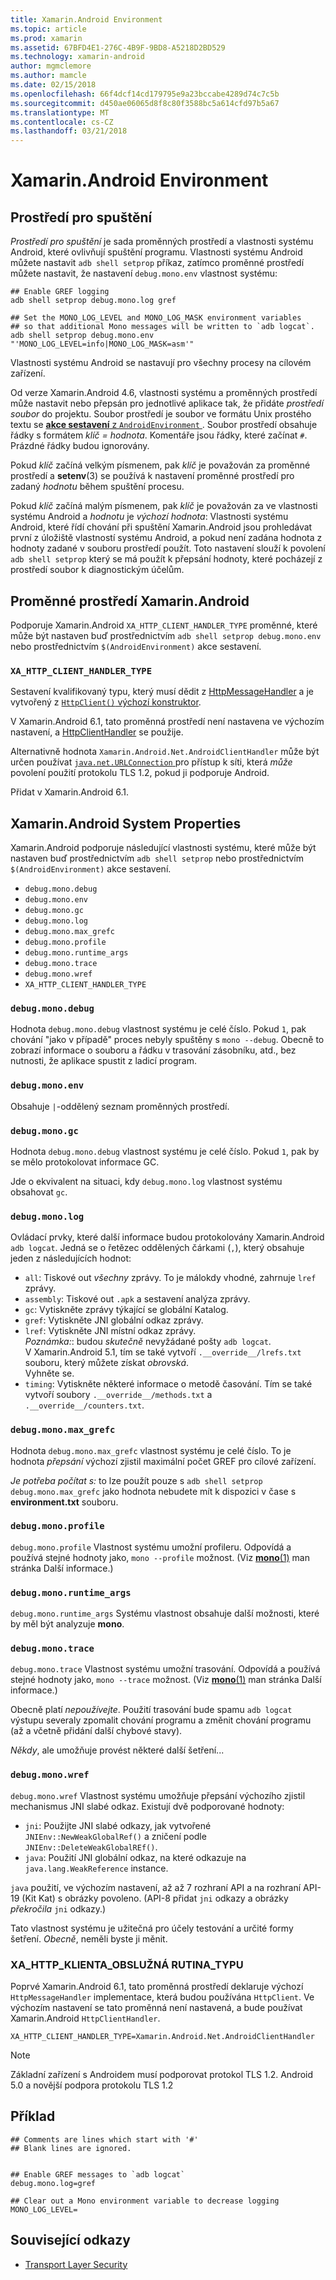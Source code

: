 ```yaml
---
title: Xamarin.Android Environment
ms.topic: article
ms.prod: xamarin
ms.assetid: 67BFD4E1-276C-4B9F-9BD8-A5218D2BD529
ms.technology: xamarin-android
author: mgmclemore
ms.author: mamcle
ms.date: 02/15/2018
ms.openlocfilehash: 66f4dcf14cd179795e9a23bccabe4289d74c7c5b
ms.sourcegitcommit: d450ae06065d8f8c80f3588bc5a614cfd97b5a67
ms.translationtype: MT
ms.contentlocale: cs-CZ
ms.lasthandoff: 03/21/2018
---
```

# <a name="xamarinandroid-environment"></a>Xamarin.Android Environment

## <a name="execution-environment"></a>Prostředí pro spuštění

*Prostředí pro spuštění* je sada proměnných prostředí a vlastnosti systému Android, které ovlivňují spuštění programu. Vlastnosti systému Android můžete nastavit `adb shell setprop` příkaz, zatímco proměnné prostředí můžete nastavit, že nastavení `debug.mono.env` vlastnost systému:

```shell
## Enable GREF logging
adb shell setprop debug.mono.log gref

## Set the MONO_LOG_LEVEL and MONO_LOG_MASK environment variables
## so that additional Mono messages will be written to `adb logcat`.
adb shell setprop debug.mono.env "'MONO_LOG_LEVEL=info|MONO_LOG_MASK=asm'"
```

Vlastnosti systému Android se nastavují pro všechny procesy na cílovém zařízení.

Od verze Xamarin.Android 4.6, vlastnosti systému a proměnných prostředí může nastavit nebo přepsán pro jednotlivé aplikace tak, že přidáte *prostředí soubor* do projektu. Soubor prostředí je soubor ve formátu Unix prostého textu se [ **akce sestavení** z `AndroidEnvironment` ](~/android/deploy-test/building-apps/build-process.md).
Soubor prostředí obsahuje řádky s formátem *klíč = hodnota*.
Komentáře jsou řádky, které začínat `#`. Prázdné řádky budou ignorovány.

Pokud *klíč* začíná velkým písmenem, pak *klíč* je považován za proměnné prostředí a **setenv**(3) se používá k nastavení proměnné prostředí pro zadaný *hodnotu* během spuštění procesu.

Pokud *klíč* začíná malým písmenem, pak *klíč* je považován za ve vlastnosti systému Android a *hodnotu* je *výchozí hodnota*: Vlastnosti systému Android, které řídí chování při spuštění Xamarin.Android jsou prohledávat první z úložiště vlastností systému Android, a pokud není zadána hodnota z hodnoty zadané v souboru prostředí použít. Toto nastavení slouží k povolení `adb shell setprop` který se má použít k přepsání hodnoty, které pocházejí z prostředí soubor k diagnostickým účelům.

## <a name="xamarinandroid-environment-variables"></a>Proměnné prostředí Xamarin.Android

Podporuje Xamarin.Android `XA_HTTP_CLIENT_HANDLER_TYPE` proměnné, které může být nastaven buď prostřednictvím `adb shell setprop debug.mono.env` nebo prostřednictvím `$(AndroidEnvironment)` akce sestavení.


### `XA_HTTP_CLIENT_HANDLER_TYPE`

Sestavení kvalifikovaný typu, který musí dědit z [HttpMessageHandler](https://docs.microsoft.com/dotnet/api/system.net.http.httpmessagehandler?view=xamarinandroid-7.1) a je vytvořený z [ `HttpClient()` výchozí konstruktor](https://docs.microsoft.com/dotnet/api/system.net.http.httpclient.-ctor?view=xamarinandroid-7.1#System_Net_Http_HttpClient__ctor).

V Xamarin.Android 6.1, tato proměnná prostředí není nastavena ve výchozím nastavení, a [HttpClientHandler](https://docs.microsoft.com/dotnet/api/system.net.http.httpclienthandler?view=xamarinandroid-7.1) se použije.

Alternativně hodnota `Xamarin.Android.Net.AndroidClientHandler` může být určen používat [ `java.net.URLConnection` ](https://developer.xamarin.com/api/type/Java.Net.URLConnection/) pro přístup k síti, která *může* povolení použití protokolu TLS 1.2, pokud ji podporuje Android.

Přidat v Xamarin.Android 6.1.

## <a name="xamarinandroid-system-properties"></a>Xamarin.Android System Properties

Xamarin.Android podporuje následující vlastnosti systému, které může být nastaven buď prostřednictvím `adb shell setprop` nebo prostřednictvím `$(AndroidEnvironment)` akce sestavení.

* `debug.mono.debug`
* `debug.mono.env`
* `debug.mono.gc`
* `debug.mono.log`
* `debug.mono.max_grefc`
* `debug.mono.profile`
* `debug.mono.runtime_args`
* `debug.mono.trace`
* `debug.mono.wref`
* `XA_HTTP_CLIENT_HANDLER_TYPE`

### `debug.mono.debug`

Hodnota `debug.mono.debug` vlastnost systému je celé číslo. Pokud `1`, pak chování "jako v případě" proces nebyly spuštěny s `mono --debug`.
Obecně to zobrazí informace o souboru a řádku v trasování zásobníku, atd., bez nutnosti, že aplikace spustit z ladicí program.

### `debug.mono.env`

Obsahuje `|`-oddělený seznam proměnných prostředí.

### `debug.mono.gc`

Hodnota `debug.mono.debug` vlastnost systému je celé číslo.
Pokud `1`, pak by se mělo protokolovat informace GC.

Jde o ekvivalent na situaci, kdy `debug.mono.log` vlastnost systému obsahovat `gc`.

### `debug.mono.log`

Ovládací prvky, které další informace budou protokolovány Xamarin.Android `adb logcat`.
Jedná se o řetězec oddělených čárkami (`,`), který obsahuje jeden z následujících hodnot:

* `all`: Tiskové out *všechny* zprávy. To je málokdy vhodné, zahrnuje `lref` zprávy.
* `assembly`: Tiskové out `.apk` a sestavení analýza zprávy.
* `gc`: Vytiskněte zprávy týkající se globální Katalog.
* `gref`: Vytiskněte JNI globální odkaz zprávy.
* `lref`: Vytiskněte JNI místní odkaz zprávy.  
    *Poznámka:*: budou *skutečně* nevyžádané pošty `adb logcat`.  
    V Xamarin.Android 5.1, tím se také vytvoří `.__override__/lrefs.txt` souboru, který můžete získat *obrovská*.  
    Vyhněte se.
* `timing`: Vytiskněte některé informace o metodě časování. Tím se také vytvoří soubory `.__override__/methods.txt` a `.__override__/counters.txt`.


### `debug.mono.max_grefc`

Hodnota `debug.mono.max_grefc` vlastnost systému je celé číslo.
To je hodnota *přepsání* výchozí zjistil maximální počet GREF pro cílové zařízení.

*Je potřeba počítat s:* to lze použít pouze s `adb shell setprop
debug.mono.max_grefc` jako hodnota nebudete mít k dispozici v čase s **environment.txt** souboru.

### `debug.mono.profile`

`debug.mono.profile` Vlastnost systému umožní profileru.
Odpovídá a používá stejné hodnoty jako, `mono --profile` možnost. (Viz [ **mono**(1)](http://docs.go-mono.com/?link=man%3amono(1)) man stránka Další informace.)

### `debug.mono.runtime_args`

`debug.mono.runtime_args` Systému vlastnost obsahuje další možnosti, které by měl být analyzuje **mono**.

### `debug.mono.trace`

`debug.mono.trace` Vlastnost systému umožní trasování.
Odpovídá a používá stejné hodnoty jako, `mono --trace` možnost. (Viz [ **mono**(1)](http://docs.go-mono.com/?link=man%3amono(1)) man stránka Další informace.)

Obecně platí *nepoužívejte*. Použití trasování bude spamu `adb logcat` výstupu severaly zpomalit chování programu a změnit chování programu (až a včetně přidání další chybové stavy).

*Někdy*, ale umožňuje provést některé další šetření...

### `debug.mono.wref`

`debug.mono.wref` Vlastnost systému umožňuje přepsání výchozího zjistil mechanismus JNI slabé odkaz. Existují dvě podporované hodnoty:

* `jni`: Použijte JNI slabé odkazy, jak vytvořené `JNIEnv::NewWeakGlobalRef()` a zničení podle `JNIEnv::DeleteWeakGlobalREf()`.
* `java`: Použití JNI globální odkaz, na které odkazuje na `java.lang.WeakReference` instance.

`java` použití, ve výchozím nastavení, až až 7 rozhraní API a na rozhraní API-19 (Kit Kat) s obrázky povoleno. (API-8 přidat `jni` odkazy a obrázky *překročila* `jni` odkazy.)

Tato vlastnost systému je užitečná pro účely testování a určité formy šetření.
*Obecně*, neměli byste ji měnit.

### <a name="xahttpclienthandlertype"></a>XA\_HTTP\_KLIENTA\_OBSLUŽNÁ RUTINA\_TYPU

Poprvé Xamarin.Android 6.1, tato proměnná prostředí deklaruje výchozí `HttpMessageHandler` implementace, která budou používána `HttpClient`. Ve výchozím nastavení se tato proměnná není nastavená, a bude používat Xamarin.Android `HttpClientHandler`.

```shell
XA_HTTP_CLIENT_HANDLER_TYPE=Xamarin.Android.Net.AndroidClientHandler
```

> [!NOTE]
> Základní zařízení s Androidem musí podporovat protokol TLS 1.2.
Android 5.0 a novější podpora protokolu TLS 1.2


## <a name="example"></a>Příklad

```shell
## Comments are lines which start with '#'
## Blank lines are ignored.


## Enable GREF messages to `adb logcat`
debug.mono.log=gref

## Clear out a Mono environment variable to decrease logging
MONO_LOG_LEVEL=
```



## <a name="related-links"></a>Související odkazy

- [Transport Layer Security](~/cross-platform/app-fundamentals/transport-layer-security.md)
